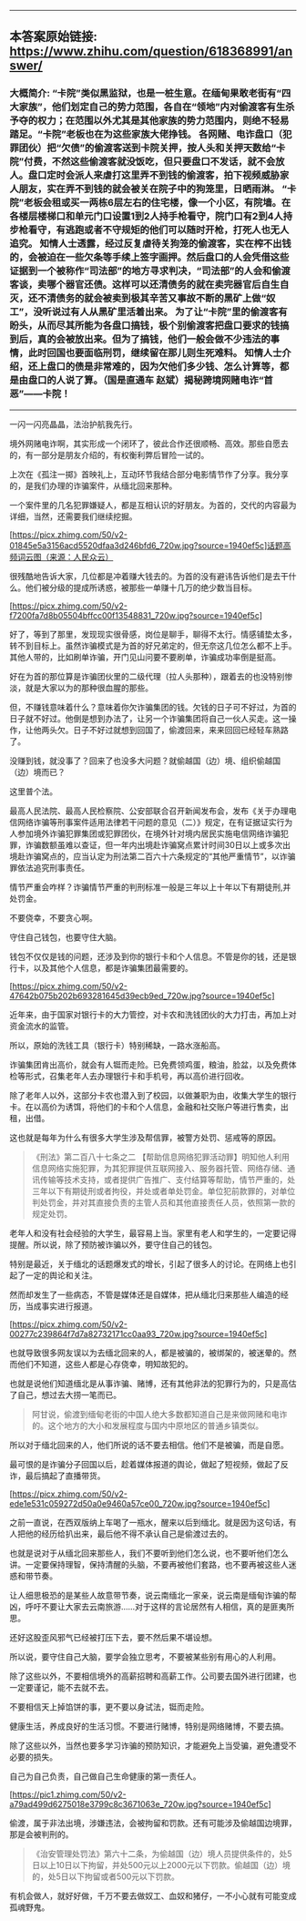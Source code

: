 ----------------------------------------
## 本答案原始链接: https://www.zhihu.com/question/618368991/answer/
### 大概简介: “卡院”类似黑监狱，也是一桩生意。在缅甸果敢老街有“四大家族”，他们划定自己的势力范围，各自在“领地”内对偷渡客有生杀予夺的权力；在范围以外尤其是其他家族的势力范围内，则绝不轻易踏足。“卡院”老板也在为这些家族大佬挣钱。 各网赌、电诈盘口（犯罪团伙）把“欠债”的偷渡客送到卡院关押，按人头和关押天数给“卡院”付费，不然这些偷渡客就没饭吃，但只要盘口不发话，就不会放人。盘口定时会派人来虐打这里弄不到钱的偷渡客，拍下视频威胁家人朋友，实在弄不到钱的就会被关在院子中的狗笼里，日晒雨淋。 “卡院”老板会租或买一两栋6层左右的住宅楼，像一个小区，有院墙。在各楼层楼梯口和单元门口设置1到2人持手枪看守，院门口有2到4人持步枪看守，有逃跑或者不守规矩的他们可以随时开枪，打死人也无人追究。 知情人士透露，经过反复虐待关狗笼的偷渡客，实在榨不出钱的，会被迫在一些欠条等手续上签字画押。然后盘口的人会凭借这些证据到一个被称作“司法部”的地方寻求判决，“司法部”的人会和偷渡客谈，卖哪个器官还债。这样可以还清债务的就在卖完器官后自生自灭，还不清债务的就会被卖到极其辛苦又事故不断的黑矿上做“奴工”，没听说过有人从黑矿里活着出来。 为了让“卡院”里的偷渡客有盼头，从而尽其所能为各盘口搞钱，极个别偷渡客把盘口要求的钱搞到后，真的会被放出来。但为了搞钱，他们一般会做不少违法的事情，此时回国也要面临刑罚，继续留在那儿则生死难料。 知情人士介绍，还上盘口的债是非常难的，因为欠他们多少钱、怎么计算等，都是由盘口的人说了算。（国是直通车 赵斌）揭秘跨境网赌电诈“首恶”——卡院！
----------------------------------------
一闪一闪亮晶晶，法治护航我先行。

境外网赌电诈啊，其实形成一个闭环了，彼此合作还很顺畅、高效。那些自愿去的，有一部分是朋友介绍的，有权衡利弊后冒险一试的。

上次在《孤注一掷》首映礼上，互动环节我结合部分电影情节作了分享。我分享的，是我们办理的诈骗案件，从缅北回来那种。

一个案件里的几名犯罪嫌疑人，都是互相认识的好朋友。为首的，交代的内容最为详细，当然，还需要我们继续挖掘。

[https://picx.zhimg.com/50/v2-01845e5a3156acd5520dfaa3d246bfd6_720w.jpg?source=1940ef5c]话题高频词云图（来源：人民众云）

很残酷地告诉大家，几位都是冲着赚大钱去的。为首的没有避讳告诉他们是去干什么。他们被分级的提成所诱惑，被那些一单赚十几万的绝少数当目标。

[https://picx.zhimg.com/50/v2-f7200fa7d8b05504bffcc00f13548831_720w.jpg?source=1940ef5c]

好了，等到了那里，发现现实很骨感，岗位是聊手，聊得不太行。情感铺垫太多，转不到目标上。虽然诈骗模式是为首的好兄弟定的，但无奈这几位怎么都不上手。其他人带的，比如刷单诈骗，开门见山问要不要刷单，诈骗成功率倒是挺高。

好在为首的那位算是诈骗团伙里的二级代理（拉人头那种），跟着去的也没特别惨淡，就是大家以为的那种很血腥的那些。

但，不赚钱意味着什么？意味着你欠诈骗集团的钱。欠钱的日子可不好过，为首的日子就不好过。他倒是想到办法了，让另一个诈骗集团将自己一伙人买走。这一操作，让他两头欠。日子不好过就想到回国了，偷渡回来，来来回回已经轻车熟路了。

没赚到钱，就没事了？回来了也没多大问题？就偷越国（边）境、组织偷越国（边）境而已？

这里普个法。

最高人民法院、最高人民检察院、公安部联合召开新闻发布会，发布《关于办理电信网络诈骗等刑事案件适用法律若干问题的意见（二）》规定，在有证据证实行为人参加境外诈骗犯罪集团或犯罪团伙，在境外针对境内居民实施电信网络诈骗犯罪，诈骗数额虽难以查证，但一年内出境赴诈骗窝点累计时间30日以上或多次出境赴诈骗窝点的，应当认定为刑法第二百六十六条规定的“其他严重情节”，以诈骗罪依法追究刑事责任。

情节严重会咋样？诈骗情节严重的判刑标准一般是三年以上十年以下有期徒刑,并处罚金。

不要侥幸，不要贪心啊。

守住自己钱包，也要守住大脑。

钱包不仅仅是钱的问题，还涉及到你的银行卡和个人信息。不管是你的钱，还是银行卡，以及其他个人信息，都是诈骗集团最需要的。

[https://picx.zhimg.com/50/v2-47642b075b202b693281645d39ecb9ed_720w.jpg?source=1940ef5c]

近年来，由于国家对银行卡的大力管控，对卡农和洗钱团伙的大力打击，再加上对资金流水的监管。

所以，原始的洗钱工具（银行卡）特别稀缺，一路水涨船高。

诈骗集团肯出高价，就会有人铤而走险。已免费领鸡蛋，粮油，脸盆，以及免费体检等形式，召集老年人去办理银行卡和手机号，再以高价进行回收。

除了老年人以外，这部分卡农也潜入到了校园，以做兼职为由，收集大学生的银行卡。在以高价为诱饵，将他们的卡和个人信息，金融和社交账户等进行售卖，出租，出借。

这也就是每年为什么有很多大学生涉及帮信罪，被警方处罚、惩戒等的原因。

> 《刑法》第二百八十七条之二 【帮助信息网络犯罪活动罪】明知他人利用信息网络实施犯罪，为其犯罪提供互联网接入、服务器托管、网络存储、通讯传输等技术支持，或者提供广告推广、支付结算等帮助，情节严重的，处三年以下有期徒刑或者拘役，并处或者单处罚金。单位犯前款罪的，对单位判处罚金，并对其直接负责的主管人员和其他直接责任人员，依照第一款的规定处罚。

老年人和没有社会经验的大学生，最容易上当。家里有老人和学生的，一定要记得提醒。所以说，除了预防被诈骗以外，要守住自己的钱包。

特别是最近，关于缅北的话题爆发式的增长，引起了很多人的讨论。在网络上也引起了一定的舆论和关注。

然而却发生了一些病态，不管是媒体还是自媒体，把从缅北归来那些人编造的经历，当成事实进行报道。

[https://picx.zhimg.com/50/v2-00277c239864f7d7a82732171cc0aa93_720w.jpg?source=1940ef5c]

也就导致很多网友误以为去缅北回来的人，都是被骗的，被绑架的，被迷晕的。然而他们不知道，这些人都是心存侥幸，明知故犯的。

也就是说他们知道缅北是从事诈骗、赌博，还有其他非法的犯罪行为的，只是高估了自己，想过去大捞一笔而已。

> 阿甘说，偷渡到缅甸老街的中国人绝大多数都知道自己是来做网赌和电诈的。这个地方的大小和发展程度与国内中原地区的普通乡镇类似。

所以对于缅北回来的人，他们所说的话不要去相信。他们不是被骗，而是自愿。

最可恨的是诈骗分子回国以后，趁着媒体报道的舆论，做起了短视频，做起了反诈，最后搞起了直播带货。

[https://picx.zhimg.com/50/v2-ede1e531c059272d50a0e9460a57ce00_720w.jpg?source=1940ef5c]

之前一直说，在西双版纳上车喝了一瓶水，醒来以后到缅北。就是因为这句话，有人把他的经历给扒出来，最后他不得不承认自己是偷渡过去的。

也就是说对于从缅北回来那些人，我们不要听到他们怎么说，也不要听他们怎么讲。一定要保持理智，保持清醒的头脑，不要再被他们套路，也不要再被这些人迷惑和带节奏。

让人细思极恐的是某些人故意带节奏，说云南缅北一家亲，说云南是缅甸诈骗的帮凶，呼吁不要让大家去云南旅游……对于这样的言论居然有人相信，真的是匪夷所思。

还好这股歪风邪气已经被打压下去，要不然后果不堪设想。

所以说，要守住自己大脑，要学会独立思考，不要被某些别有用心的人利用。

除了这些以外，不要相信境外的高薪招聘和高薪工作。公司要去国外进行团建，也一定要谨记，能不去就不去。

不要相信天上掉馅饼的事，更不要以身试法，铤而走险。

健康生活，养成良好的生活习惯。不要进行赌博，特别是网络赌博，不要去搞。

除了这些以外，当然也要多学习诈骗的预防知识，才能避免上当受骗，避免遭受不必要的损失。

自己为自己负责，自己做自己生命健康的第一责任人。

[https://pic1.zhimg.com/50/v2-a79ad499d6275018e3799c8c3671063e_720w.jpg?source=1940ef5c]

偷渡，属于非法出境，涉嫌违法，会被拘留和罚款。还有可能涉及偷越国边境罪，那是会被判刑的。

> 《治安管理处罚法》第六十二条，为偷越国（边）境人员提供条件的，处5日以上10日以下拘留，并处500元以上2000元以下罚款。偷越国（边）境的，处5日以下拘留或者500元以下罚款。

有机会做人，就好好做，千万不要去做奴工、血奴和猪仔，一不小心就有可能变成孤魂野鬼。
